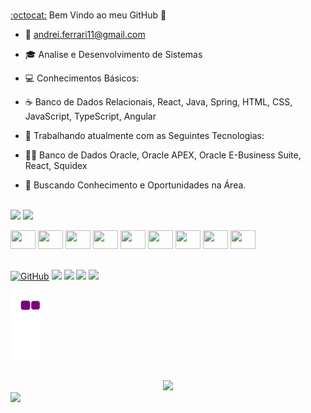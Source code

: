 ###
<a href="https://github.com/oFerrari">:octocat:</a> Bem Vindo ao meu GitHub 👋 

- 📩 andrei.ferrari11@gmail.com                                             
- 🎓 Analise e Desenvolvimento de Sistemas
- 💻 Conhecimentos Básicos:                     
- ☕ Banco de Dados Relacionais, React, Java, Spring, HTML, CSS, JavaScript, TypeScript, Angular
- 💼 Trabalhando atualmente com as Seguintes Tecnologias:
- 🧑‍💻 Banco de Dados Oracle, Oracle APEX, Oracle E-Business Suite, React, Squidex

- 💬 Buscando Conhecimento e Oportunidades na Área.
  
## 

<div>
<img align="center" height="200em" src="https://github-readme-stats.vercel.app/api?username=oFerrari&show_icons=true&theme=radical&include_all_commits=true&count_private=true">
<img align="center" height="200em" src="https://github-readme-stats.vercel.app/api/top-langs/?username=oFerrari&layout=compact&&langs_count=16&theme=radical"/>
</div>


<br />

<div>
    <img height="30" width="40" src="https://www.svgrepo.com/show/448245/oracle.svg" />
    <img height="30" width="40" src="https://cdn.jsdelivr.net/gh/devicons/devicon/icons/react/react-original.svg" />
    <img height="30" width="40" src="https://raw.githubusercontent.com/jmnote/z-icons/master/svg/java.svg">
    <img height="30" width="40" src="https://cdn.jsdelivr.net/gh/devicons/devicon/icons/spring/spring-original.svg" />
    <img height="30" width="40" src="https://cdn.jsdelivr.net/gh/devicons/devicon/icons/html5/html5-original.svg" />  
    <img height="30" width="40" src="https://cdn.jsdelivr.net/gh/devicons/devicon/icons/css3/css3-original.svg" />    
    <img height="30" width="40" src="https://cdn.jsdelivr.net/gh/devicons/devicon/icons/javascript/javascript-original.svg" /> 
    <img height="30" width="40" src="https://cdn.jsdelivr.net/gh/devicons/devicon/icons/typescript/typescript-original.svg" /> 
    <img height="30" width="40" src="https://cdn.jsdelivr.net/gh/devicons/devicon/icons/angular/angular-original.svg" />
</div>


##

<div>
    <a href="https://github.com/oFerrari" target="_blank"><img src="https://img.shields.io/badge/GitHub-100000?style=for-the-badge&logo=github&logoColor=white" alt="GitHub"></a>
    <a href="https://www.linkedin.com/in/andrei-ferrari-domingos-9b6133254/" target="_blank"><img src="https://img.shields.io/badge/LinkedIn-0077B5?style=for-the-badge&logo=linkedin&logoColor=white" target="_blank"></a>
    <a href="mailto:andrei.ferrari11@gmail.com" target="_blank"><img src="https://img.shields.io/badge/Gmail-D14836?style=for-the-badge&logo=gmail&logoColor=white" target="_blank"></a>
    <a href="https://instagram.com/o__ferrarii" target="_blank"><img src="https://img.shields.io/badge/-Instagram-%23E4405F?style=for-the-badge&logo=instagram&logoColor=white" target="_blank"></a>
    <a href="https://pt-br.facebook.com/andrei.ferrari.731" target="_blank"><img src="https://img.shields.io/badge/Facebook-1877F2?style=for-the-badge&logo=facebook&logoColor=white" target="_blank"></a>
</div>

![Snake animation](https://github.com/oFerrari/oFerrari/blob/output/github-contribution-grid-snake.gif)
<br />
<br />
<div align="center">  
<img  src="https://quotes-github-readme.vercel.app/api?type=horizontal&theme=radical" width="550px"/>
</div>

 <img  src="https://raw.githubusercontent.com/Trilokia/Trilokia/379277808c61ef204768a61bbc5d25bc7798ccf1/bottom_header.svg" />
